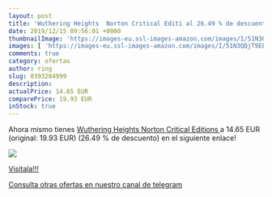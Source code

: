 ```yaml
---
layout: post
title: 'Wuthering Heights  Norton Critical Editi al 26.49 % de descuento'
date: 2019/12/15 09:56:01 +0000
thumbnailImage: 'https://images-eu.ssl-images-amazon.com/images/I/51N3QQjT9EL._SL200_.jpg'
images: [ 'https://images-eu.ssl-images-amazon.com/images/I/51N3QQjT9EL._SL200_.jpg' ]
comments: true
category: ofertas
author: ring
slug: 0393284999
description:
actualPrice: 14.65 EUR
comparePrice: 19.93 EUR
inStock: true
---
```


Ahora mismo tienes [Wuthering Heights  Norton Critical Editions ](https://www.amazon.com/dp/0393284999/?tag=redken08-20) a 14.65 EUR (original: 19.93 EUR) (26.49 %  de descuento) en el siguiente enlace!

[![](https://images-eu.ssl-images-amazon.com/images/I/51N3QQjT9EL._SL200_.jpg)](https://www.amazon.com/dp/0393284999/?tag=redken08-20)

[Visítala!!!](https://www.amazon.com/dp/0393284999/?tag=redken08-20)

[Consulta otras ofertas en nuestro canal de telegram](https://t.me/s/ofertas25)
